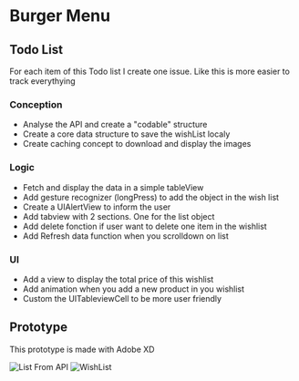 # Burger Menu 

## Todo List 

For each item of this Todo list I create one issue. Like this is more easier to track everythying  

### Conception 
* Analyse the API and create a "codable" structure
* Create a core data structure to save the wishList localy 
* Create caching concept to download and display the images

### Logic 
* Fetch and display the data in a simple tableView
* Add gesture recognizer (longPress) to add the object in the wish list
* Create a UIAlertView to inform the user
* Add tabview with 2 sections. One for the list object 
* Add delete fonction if user want to delete one item in the wishlist
* Add Refresh data function when you scrolldown on list 

### UI
* Add a view to display the total price of this wishlist 
* Add animation when you add a new product in you wishlist 
* Custom the UITableviewCell to be more user friendly 

## Prototype
This prototype is made with Adobe XD

![List From API](https://user-images.githubusercontent.com/6766037/169650530-91a8472e-5397-48f8-bcd9-6d65d5b4ed11.png)     ![WishList](https://user-images.githubusercontent.com/6766037/169650538-01763936-b77e-42b0-8826-612b712356d0.png)



